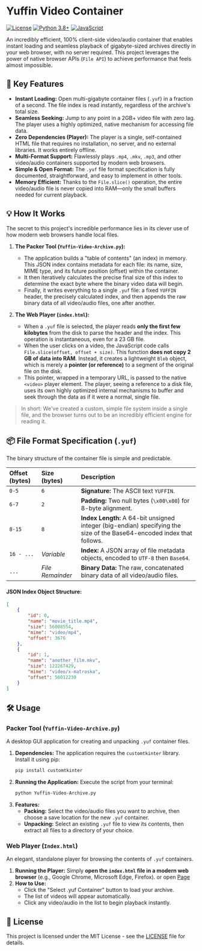 # Yuffin Video Container

[![License](https://img.shields.io/badge/license-MIT-green)](LICENSE)
[![Python 3.8+](https://img.shields.io/badge/python-3.8+-blue.svg)](https://www.python.org/)
[![JavaScript](https://img.shields.io/badge/JavaScript-ES6+-yellow.svg)](https://developer.mozilla.org/en-US/docs/Web/JavaScript)

An incredibly efficient, 100% client-side video/audio container that enables instant loading and seamless playback of gigabyte-sized archives directly in your web browser, with no server required. This project leverages the power of native browser APIs (`File API`) to achieve performance that feels almost impossible.

## 🚀 Key Features

*   **Instant Loading:** Open multi-gigabyte container files (`.yuf`) in a fraction of a second. The file index is read instantly, regardless of the archive's total size.
*   **Seamless Seeking:** Jump to any point in a 2GB+ video file with zero lag. The player uses a highly optimized, native mechanism for accessing file data.
*   **Zero Dependencies (Player):** The player is a single, self-contained HTML file that requires no installation, no server, and no external libraries. It works entirely offline.
*   **Multi-Format Support:** Flawlessly plays `.mp4`, `.mkv`, `.mp3`, and other video/audio containers supported by modern web browsers.
*   **Simple & Open Format:** The `.yuf` file format specification is fully documented, straightforward, and easy to implement in other tools.
*   **Memory Efficient:** Thanks to the `File.slice()` operation, the entire video/audio file is never copied into RAM—only the small buffers needed for current playback.

## 💡 How It Works

The secret to this project's incredible performance lies in its clever use of how modern web browsers handle local files.

1.  **The Packer Tool (`Yuffin-Video-Archive.py`):**
    *   The application builds a "table of contents" (an index) in memory. This JSON index contains metadata for each file: its name, size, MIME type, and its future position (offset) within the container.
    *   It then iteratively calculates the precise final size of this index to determine the exact byte where the binary video data will begin.
    *   Finally, it writes everything to a single `.yuf` file: a fixed `YUFFIN` header, the precisely calculated index, and then appends the raw binary data of all video/audio files, one after another.

2.  **The Web Player (`index.html`):**
    *   When a `.yuf` file is selected, the player reads **only the first few kilobytes** from the disk to parse the header and the index. This operation is instantaneous, even for a 23 GB file.
    *   When the user clicks on a video, the JavaScript code calls `File.slice(offset, offset + size)`. This function **does not copy 2 GB of data into RAM**. Instead, it creates a lightweight `Blob` object, which is merely a **pointer (or reference)** to a segment of the original file on the disk.
    *   This pointer, wrapped in a temporary URL, is passed to the native `<video>` player element. The player, seeing a reference to a disk file, uses its own highly optimized internal mechanisms to buffer and seek through the data as if it were a normal, single file.

> In short: We've created a custom, simple file system inside a single file, and the browser turns out to be an incredibly efficient engine for reading it.

## 📦 File Format Specification (`.yuf`)

The binary structure of the container file is simple and predictable.

| Offset (bytes) | Size (bytes)  | Description                                                                 |
| :------------- | :------------ | :-------------------------------------------------------------------------- |
| `0-5`          | `6`           | **Signature:** The ASCII text `YUFFIN`.                                     |
| `6-7`          | `2`           | **Padding:** Two null bytes (`\x00\x00`) for 8-byte alignment.               |
| `8-15`         | `8`           | **Index Length:** A 64-bit unsigned integer (big-endian) specifying the size of the Base64-encoded index that follows. |
| `16 - ...`     | *Variable*    | **Index:** A JSON array of file metadata objects, encoded to `UTF-8` then `Base64`. |
| `...`          | *File Remainder* | **Binary Data:** The raw, concatenated binary data of all video/audio files.     |

#### JSON Index Object Structure:
```json
[
    {
        "id": 0,
        "name": "movie_title.mp4",
        "size": 56008554,
        "mime": "video/mp4",
        "offset": 3676
    },
    {
        "id": 1,
        "name": "another_film.mkv",
        "size": 122267429,
        "mime": "video/x-matroska",
        "offset": 56012230
    }
]
```

## 🛠️ Usage

### Packer Tool (`Yuffin-Video-Archive.py`)

A desktop GUI application for creating and unpacking `.yuf` container files.

1.  **Dependencies:**
    The application requires the `customtkinter` library. Install it using pip:
    ```bash
    pip install customtkinter
    ```
2.  **Running the Application:**
    Execute the script from your terminal:
    ```bash
    python Yuffin-Video-Archive.py
    ```
3.  **Features:**
    *   **Packing:** Select the video/audio files you want to archive, then choose a save location for the new `.yuf` container.
    *   **Unpacking:** Select an existing `.yuf` file to view its contents, then extract all files to a directory of your choice.

### Web Player (`Index.html`)

An elegant, standalone player for browsing the contents of `.yuf` containers.

1.  **Running the Player:**
    Simply **open the `index.html` file in a modern web browser** (e.g., Google Chrome, Microsoft Edge, Firefox).
    or open [Page](https://zbirow.github.io/Yuffin-Video-Archive/)
2.  **How to Use:**
    *   Click the "Select .yuf Container" button to load your archive.
    *   The list of videos will appear automatically.
    *   Click any video/audio in the list to begin playback instantly.

## 📜 License

This project is licensed under the MIT License - see the [LICENSE](LICENSE) file for details.
